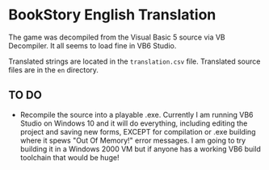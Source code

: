 # BookStory English Translation

The game was decompiled from the Visual Basic 5 source via VB Decompiler. It all seems to load fine in VB6 Studio.

Translated strings are located in the `translation.csv` file. Translated source files are in the `en` directory.

## TO DO 

* Recompile the source into a playable .exe. Currently I am running VB6 Studio on Windows 10 and it will do everything, including editing the project and saving new forms, EXCEPT for compilation or .exe building where it spews "Out Of Memory!" error messages. I am going to try building it in a Windows 2000 VM but if anyone has a working VB6 build toolchain that would be huge!
